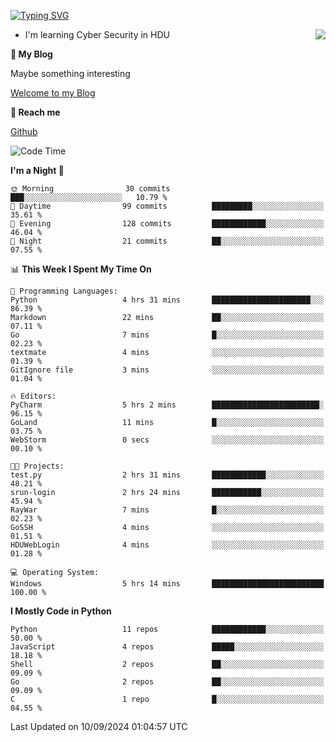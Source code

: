 [![Typing SVG](https://readme-typing-svg.herokuapp.com?font=Fira+Code&pause=1000&random=false&width=450&height=60&lines=Hello+%F0%9F%91%8B%F0%9F%8F%BB;I'm+JBNRZ)](https://git.io/typing-svg)

<a href="#">
  <img align="right" src="https://github-readme-stats.vercel.app/api?username=JBNRZ&show_icons=true&bg_color=15,f2f7fd,E0EAFC" />
</a>

- I'm learning Cyber Security in HDU

 **🌱 My Blog**

Maybe something interesting

[Welcome to my Blog](https://jbnrz.com.cn/)

 **💬 Reach me** 

[Github](https://github.com/JBNRZ)


<!--START_SECTION:waka-->
![Code Time](http://img.shields.io/badge/Code%20Time-659%20hrs%203%20mins-blue)

**I'm a Night 🦉** 

```text
🌞 Morning                30 commits          ███░░░░░░░░░░░░░░░░░░░░░░   10.79 % 
🌆 Daytime                99 commits          █████████░░░░░░░░░░░░░░░░   35.61 % 
🌃 Evening                128 commits         ████████████░░░░░░░░░░░░░   46.04 % 
🌙 Night                  21 commits          ██░░░░░░░░░░░░░░░░░░░░░░░   07.55 % 
```


📊 **This Week I Spent My Time On** 

```text
💬 Programming Languages: 
Python                   4 hrs 31 mins       ██████████████████████░░░   86.39 % 
Markdown                 22 mins             ██░░░░░░░░░░░░░░░░░░░░░░░   07.11 % 
Go                       7 mins              █░░░░░░░░░░░░░░░░░░░░░░░░   02.23 % 
textmate                 4 mins              ░░░░░░░░░░░░░░░░░░░░░░░░░   01.39 % 
GitIgnore file           3 mins              ░░░░░░░░░░░░░░░░░░░░░░░░░   01.04 % 

🔥 Editors: 
PyCharm                  5 hrs 2 mins        ████████████████████████░   96.15 % 
GoLand                   11 mins             █░░░░░░░░░░░░░░░░░░░░░░░░   03.75 % 
WebStorm                 0 secs              ░░░░░░░░░░░░░░░░░░░░░░░░░   00.10 % 

🐱‍💻 Projects: 
test.py                  2 hrs 31 mins       ████████████░░░░░░░░░░░░░   48.21 % 
srun-login               2 hrs 24 mins       ███████████░░░░░░░░░░░░░░   45.94 % 
RayWar                   7 mins              █░░░░░░░░░░░░░░░░░░░░░░░░   02.23 % 
GoSSH                    4 mins              ░░░░░░░░░░░░░░░░░░░░░░░░░   01.51 % 
HDUWebLogin              4 mins              ░░░░░░░░░░░░░░░░░░░░░░░░░   01.28 % 

💻 Operating System: 
Windows                  5 hrs 14 mins       █████████████████████████   100.00 % 
```

**I Mostly Code in Python** 

```text
Python                   11 repos            ████████████░░░░░░░░░░░░░   50.00 % 
JavaScript               4 repos             █████░░░░░░░░░░░░░░░░░░░░   18.18 % 
Shell                    2 repos             ██░░░░░░░░░░░░░░░░░░░░░░░   09.09 % 
Go                       2 repos             ██░░░░░░░░░░░░░░░░░░░░░░░   09.09 % 
C                        1 repo              █░░░░░░░░░░░░░░░░░░░░░░░░   04.55 % 
```




 Last Updated on 10/09/2024 01:04:57 UTC
<!--END_SECTION:waka-->
